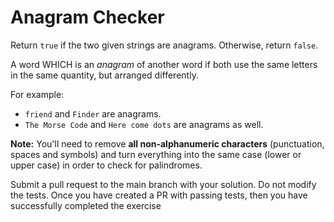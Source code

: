 # Anagram Checker

Return `true` if the two given strings are anagrams. Otherwise, return `false`.

A word WHICH is an <dfn>anagram</dfn> of another word if both use the same letters in the same quantity, but arranged differently.

For example:
- `friend` and `Finder` are anagrams.
- `The Morse Code` and `Here come dots` are anagrams as well.

**Note:** You'll need to remove **all non-alphanumeric characters** (punctuation, spaces and symbols) and turn everything into the same case (lower or upper case) in order to check for palindromes.

Submit a pull request to the main branch with your solution. Do not modify the tests. Once you have created a PR with passing tests, then you have successfully completed the exercise
